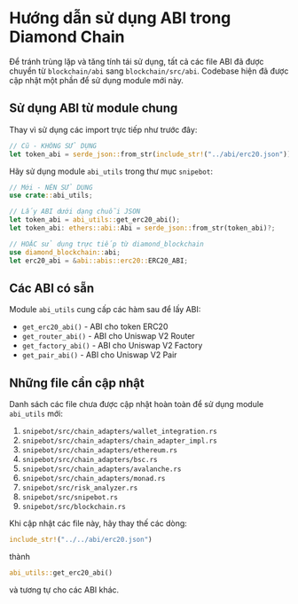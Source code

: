 # Hướng dẫn sử dụng ABI trong Diamond Chain

Để tránh trùng lặp và tăng tính tái sử dụng, tất cả các file ABI đã được chuyển từ `blockchain/abi` sang `blockchain/src/abi`. Codebase hiện đã được cập nhật một phần để sử dụng module mới này.

## Sử dụng ABI từ module chung

Thay vì sử dụng các import trực tiếp như trước đây:

```rust
// Cũ - KHÔNG SỬ DỤNG
let token_abi = serde_json::from_str(include_str!("../abi/erc20.json"))?;
```

Hãy sử dụng module `abi_utils` trong thư mục `snipebot`:

```rust
// Mới - NÊN SỬ DỤNG
use crate::abi_utils;

// Lấy ABI dưới dạng chuỗi JSON
let token_abi = abi_utils::get_erc20_abi();
let token_abi: ethers::abi::Abi = serde_json::from_str(token_abi)?;

// HOẶC sử dụng trực tiếp từ diamond_blockchain
use diamond_blockchain::abi;
let erc20_abi = &abi::abis::erc20::ERC20_ABI;
```

## Các ABI có sẵn

Module `abi_utils` cung cấp các hàm sau để lấy ABI:

- `get_erc20_abi()` - ABI cho token ERC20
- `get_router_abi()` - ABI cho Uniswap V2 Router
- `get_factory_abi()` - ABI cho Uniswap V2 Factory
- `get_pair_abi()` - ABI cho Uniswap V2 Pair

## Những file cần cập nhật

Danh sách các file chưa được cập nhật hoàn toàn để sử dụng module `abi_utils` mới:

1. `snipebot/src/chain_adapters/wallet_integration.rs`
2. `snipebot/src/chain_adapters/chain_adapter_impl.rs`
3. `snipebot/src/chain_adapters/ethereum.rs`
4. `snipebot/src/chain_adapters/bsc.rs`
5. `snipebot/src/chain_adapters/avalanche.rs` 
6. `snipebot/src/chain_adapters/monad.rs`
7. `snipebot/src/risk_analyzer.rs`
8. `snipebot/src/snipebot.rs`
9. `snipebot/src/blockchain.rs`

Khi cập nhật các file này, hãy thay thế các dòng:

```rust
include_str!("../../abi/erc20.json")
```

thành

```rust
abi_utils::get_erc20_abi()
```

và tương tự cho các ABI khác. 